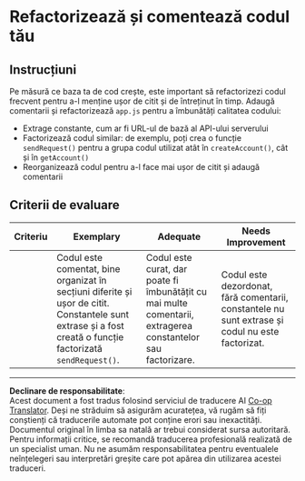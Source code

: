 <!--
CO_OP_TRANSLATOR_METADATA:
{
  "original_hash": "a4abf305ede1cfaadd56a8fab4b4c288",
  "translation_date": "2025-08-28T07:33:01+00:00",
  "source_file": "7-bank-project/3-data/assignment.md",
  "language_code": "ro"
}
-->
# Refactorizează și comentează codul tău

## Instrucțiuni

Pe măsură ce baza ta de cod crește, este important să refactorizezi codul frecvent pentru a-l menține ușor de citit și de întreținut în timp. Adaugă comentarii și refactorizează `app.js` pentru a îmbunătăți calitatea codului:

- Extrage constante, cum ar fi URL-ul de bază al API-ului serverului
- Factorizează codul similar: de exemplu, poți crea o funcție `sendRequest()` pentru a grupa codul utilizat atât în `createAccount()`, cât și în `getAccount()`
- Reorganizează codul pentru a-l face mai ușor de citit și adaugă comentarii

## Criterii de evaluare

| Criteriu | Exemplary                                                                                                                                                     | Adequate                                                                                          | Needs Improvement                                                                     |
| -------- | ------------------------------------------------------------------------------------------------------------------------------------------------------------- | ------------------------------------------------------------------------------------------------- | ------------------------------------------------------------------------------------- |
|          | Codul este comentat, bine organizat în secțiuni diferite și ușor de citit. Constantele sunt extrase și a fost creată o funcție factorizată `sendRequest()`.     | Codul este curat, dar poate fi îmbunătățit cu mai multe comentarii, extragerea constantelor sau factorizare. | Codul este dezordonat, fără comentarii, constantele nu sunt extrase și codul nu este factorizat. |

---

**Declinare de responsabilitate**:  
Acest document a fost tradus folosind serviciul de traducere AI [Co-op Translator](https://github.com/Azure/co-op-translator). Deși ne străduim să asigurăm acuratețea, vă rugăm să fiți conștienți că traducerile automate pot conține erori sau inexactități. Documentul original în limba sa natală ar trebui considerat sursa autoritară. Pentru informații critice, se recomandă traducerea profesională realizată de un specialist uman. Nu ne asumăm responsabilitatea pentru eventualele neînțelegeri sau interpretări greșite care pot apărea din utilizarea acestei traduceri.